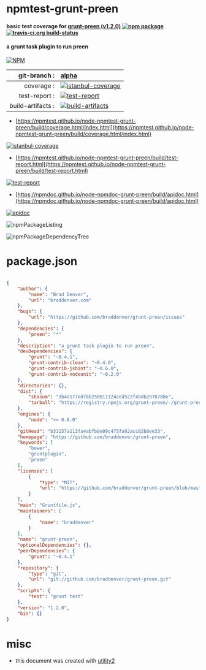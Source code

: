 # npmtest-grunt-preen

#### basic test coverage for  [grunt-preen (v1.2.0)](https://github.com/braddenver/grunt-preen)  [![npm package](https://img.shields.io/npm/v/npmtest-grunt-preen.svg?style=flat-square)](https://www.npmjs.org/package/npmtest-grunt-preen) [![travis-ci.org build-status](https://api.travis-ci.org/npmtest/node-npmtest-grunt-preen.svg)](https://travis-ci.org/npmtest/node-npmtest-grunt-preen)

#### a grunt task plugin to run preen

[![NPM](https://nodei.co/npm/grunt-preen.png?downloads=true&downloadRank=true&stars=true)](https://www.npmjs.com/package/grunt-preen)

| git-branch : | [alpha](https://github.com/npmtest/node-npmtest-grunt-preen/tree/alpha)|
|--:|:--|
| coverage : | [![istanbul-coverage](https://npmtest.github.io/node-npmtest-grunt-preen/build/coverage.badge.svg)](https://npmtest.github.io/node-npmtest-grunt-preen/build/coverage.html/index.html)|
| test-report : | [![test-report](https://npmtest.github.io/node-npmtest-grunt-preen/build/test-report.badge.svg)](https://npmtest.github.io/node-npmtest-grunt-preen/build/test-report.html)|
| build-artifacts : | [![build-artifacts](https://npmtest.github.io/node-npmtest-grunt-preen/glyphicons_144_folder_open.png)](https://github.com/npmtest/node-npmtest-grunt-preen/tree/gh-pages/build)|

- [https://npmtest.github.io/node-npmtest-grunt-preen/build/coverage.html/index.html](https://npmtest.github.io/node-npmtest-grunt-preen/build/coverage.html/index.html)

[![istanbul-coverage](https://npmtest.github.io/node-npmtest-grunt-preen/build/screenCapture.buildCi.browser.%252Ftmp%252Fbuild%252Fcoverage.lib.html.png)](https://npmtest.github.io/node-npmtest-grunt-preen/build/coverage.html/index.html)

- [https://npmtest.github.io/node-npmtest-grunt-preen/build/test-report.html](https://npmtest.github.io/node-npmtest-grunt-preen/build/test-report.html)

[![test-report](https://npmtest.github.io/node-npmtest-grunt-preen/build/screenCapture.buildCi.browser.%252Ftmp%252Fbuild%252Ftest-report.html.png)](https://npmtest.github.io/node-npmtest-grunt-preen/build/test-report.html)

- [https://npmdoc.github.io/node-npmdoc-grunt-preen/build/apidoc.html](https://npmdoc.github.io/node-npmdoc-grunt-preen/build/apidoc.html)

[![apidoc](https://npmdoc.github.io/node-npmdoc-grunt-preen/build/screenCapture.buildCi.browser.%252Ftmp%252Fbuild%252Fapidoc.html.png)](https://npmdoc.github.io/node-npmdoc-grunt-preen/build/apidoc.html)

![npmPackageListing](https://npmtest.github.io/node-npmtest-grunt-preen/build/screenCapture.npmPackageListing.svg)

![npmPackageDependencyTree](https://npmtest.github.io/node-npmtest-grunt-preen/build/screenCapture.npmPackageDependencyTree.svg)



# package.json

```json

{
    "author": {
        "name": "Brad Denver",
        "url": "braddenver.com"
    },
    "bugs": {
        "url": "https://github.com/braddenver/grunt-preen/issues"
    },
    "dependencies": {
        "preen": "*"
    },
    "description": "a grunt task plugin to run preen",
    "devDependencies": {
        "grunt": "~0.4.1",
        "grunt-contrib-clean": "~0.4.0",
        "grunt-contrib-jshint": "~0.6.0",
        "grunt-contrib-nodeunit": "~0.2.0"
    },
    "directories": {},
    "dist": {
        "shasum": "3b4e177ed78b250011124ced522f4bdb2970788e",
        "tarball": "https://registry.npmjs.org/grunt-preen/-/grunt-preen-1.2.0.tgz"
    },
    "engines": {
        "node": ">= 0.8.0"
    },
    "gitHead": "b31157a113fa4abfb8e09c475fa92acc82b8ee33",
    "homepage": "https://github.com/braddenver/grunt-preen",
    "keywords": [
        "bower",
        "gruntplugin",
        "preen"
    ],
    "licenses": [
        {
            "type": "MIT",
            "url": "https://github.com/braddenver/grunt-preen/blob/master/LICENSE-MIT"
        }
    ],
    "main": "Gruntfile.js",
    "maintainers": [
        {
            "name": "braddenver"
        }
    ],
    "name": "grunt-preen",
    "optionalDependencies": {},
    "peerDependencies": {
        "grunt": "~0.4.1"
    },
    "repository": {
        "type": "git",
        "url": "git://github.com/braddenver/grunt-preen.git"
    },
    "scripts": {
        "test": "grunt test"
    },
    "version": "1.2.0",
    "bin": {}
}
```



# misc
- this document was created with [utility2](https://github.com/kaizhu256/node-utility2)
